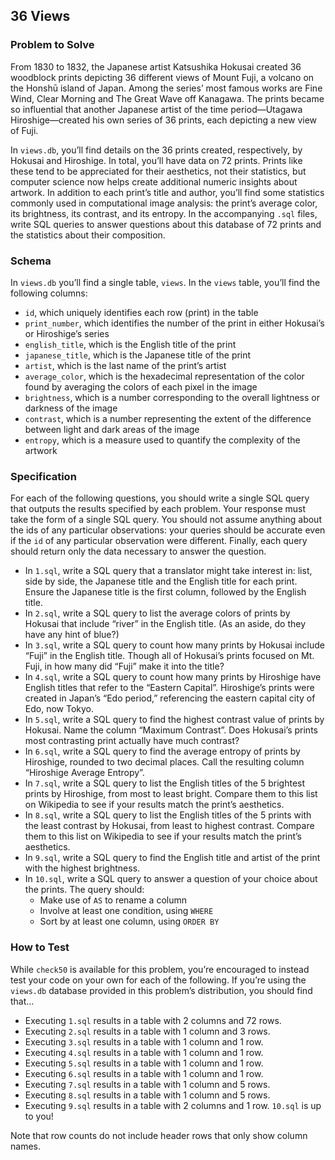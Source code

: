 ## 36 Views
### Problem to Solve
From 1830 to 1832, the Japanese artist Katsushika Hokusai created 36 woodblock prints depicting 36 different views of Mount Fuji, a volcano on the Honshū island of Japan. Among the series’ most famous works are Fine Wind, Clear Morning and The Great Wave off Kanagawa. The prints became so influential that another Japanese artist of the time period—Utagawa Hiroshige—created his own series of 36 prints, each depicting a new view of Fuji.

In `views.db`, you’ll find details on the 36 prints created, respectively, by Hokusai and Hiroshige. In total, you’ll have data on 72 prints. Prints like these tend to be appreciated for their aesthetics, not their statistics, but computer science now helps create additional numeric insights about artwork. In addition to each print’s title and author, you’ll find some statistics commonly used in computational image analysis: the print’s average color, its brightness, its contrast, and its entropy. In the accompanying `.sql` files, write SQL queries to answer questions about this database of 72 prints and the statistics about their composition.

### Schema
In `views.db` you’ll find a single table, `views`. In the `views` table, you’ll find the following columns:

- `id`, which uniquely identifies each row (print) in the table
- `print_number`, which identifies the number of the print in either Hokusai’s or Hiroshige’s series
- `english_title`, which is the English title of the print
- `japanese_title`, which is the Japanese title of the print
- `artist`, which is the last name of the print’s artist
- `average_color`, which is the hexadecimal representation of the color found by averaging the colors of each pixel in the image
- `brightness`, which is a number corresponding to the overall lightness or darkness of the image
- `contrast`, which is a number representing the extent of the difference between light and dark areas of the image
- `entropy`, which is a measure used to quantify the complexity of the artwork

### Specification
For each of the following questions, you should write a single SQL query that outputs the results specified by each problem. Your response must take the form of a single SQL query. You should not assume anything about the ids of any particular observations: your queries should be accurate even if the `id` of any particular observation were different. Finally, each query should return only the data necessary to answer the question.

- In `1.sql`, write a SQL query that a translator might take interest in: list, side by side, the Japanese title and the English title for each print. Ensure the Japanese title is the first column, followed by the English title.
- In `2.sql`, write a SQL query to list the average colors of prints by Hokusai that include “river” in the English title. (As an aside, do they have any hint of blue?)
- In `3.sql`, write a SQL query to count how many prints by Hokusai include “Fuji” in the English title. Though all of Hokusai’s prints focused on Mt. Fuji, in how many did “Fuji” make it into the title?
- In `4.sql`, write a SQL query to count how many prints by Hiroshige have English titles that refer to the “Eastern Capital”. Hiroshige’s prints were created in Japan’s “Edo period,” referencing the eastern capital city of Edo, now Tokyo.
- In `5.sql`, write a SQL query to find the highest contrast value of prints by Hokusai. Name the column “Maximum Contrast”. Does Hokusai’s prints most contrasting print actually have much contrast?
- In `6.sql`, write a SQL query to find the average entropy of prints by Hiroshige, rounded to two decimal places. Call the resulting column “Hiroshige Average Entropy”.
- In `7.sql`, write a SQL query to list the English titles of the 5 brightest prints by Hiroshige, from most to least bright. Compare them to this list on Wikipedia to see if your results match the print’s aesthetics.
- In `8.sql`, write a SQL query to list the English titles of the 5 prints with the least contrast by Hokusai, from least to highest contrast. Compare them to this list on Wikipedia to see if your results match the print’s aesthetics.
- In `9.sql`, write a SQL query to find the English title and artist of the print with the highest brightness.
- In `10.sql`, write a SQL query to answer a question of your choice about the prints. The query should:
  - Make use of `AS` to rename a column
  - Involve at least one condition, using `WHERE`  
  - Sort by at least one column, using `ORDER BY`  

###  How to Test
While `check50` is available for this problem, you’re encouraged to instead test your code on your own for each of the following. If you’re using the `views.db` database provided in this problem’s distribution, you should find that…

- Executing `1.sql` results in a table with 2 columns and 72 rows.
- Executing `2.sql` results in a table with 1 column and 3 rows.
- Executing `3.sql` results in a table with 1 column and 1 row.
- Executing `4.sql` results in a table with 1 column and 1 row.
- Executing `5.sql` results in a table with 1 column and 1 row.
- Executing `6.sql` results in a table with 1 column and 1 row.
- Executing `7.sql` results in a table with 1 column and 5 rows.
- Executing `8.sql` results in a table with 1 column and 5 rows.
- Executing `9.sql` results in a table with 2 columns and 1 row.
`10.sql` is up to you!

Note that row counts do not include header rows that only show column names.
